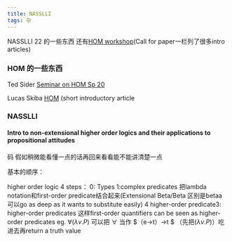 ```yaml
---
title: NASSLLI
tags: 杂
---
```


NASSLLI 22 的一些东西 还有[HOM workshop](https://ml-la.github.io/higherordermetaphysics/index.html)(Call for paper一栏列了很多intro articles)

<!--more-->

### HOM 的一些东西

Ted Sider [Seminar on HOM Sp 20](http://tedsider.org/teaching/higher_order_20/higher_order_20.html)

Lucas Skiba [HOM](https://compass.onlinelibrary.wiley.com/doi/epdf/10.1111/phc3.12756) (short introductory article

### NASSLLI

#### Intro to non-extensional higher order logics and their applications to propositional attitudes

码 假如稍微能看懂一点的话再回来看看能不能讲清楚一点

基本的顺序：

higher order logic 4 steps： 0: Types 1:complex predicates 把lambda notation和first-order predicate结合起来(Extensional Beta/Beta 区别是betaa可以go as deep as it wants to substitute easily) 4 higher-order predicate3: higher-order predicates 这样first-order quantifiers can be seen as higher-order predicates eg. $\forall (\lambda v. P)$ 可以把 $\forall$ 当作 $（e->t）->t $ （先把$(\lambda v. P)$）吃进去再return a truth value
